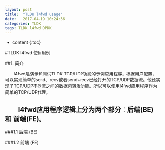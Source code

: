```yaml
---
layout: post
title:  "TLDK l4fwd usage"
date:   2017-04-19 10:24:36
categories: TLDK
tags: TLDK l4fwd DPDK
---
```


* content
{:toc}

#TLDK l4fwd 使用用例

##1. 简介

　　l4fwd是演示和测试TLDK TCP/UDP功能的示例应用程序。根据用户配置，可以实现简单的send、recv或者send+recv已经打开的TCP/UDP数据流。他还实现了TCP/UDP不同流之间的数据包转发功能。所以可以使用l4fwd应用程序作为简单的TCP/UDP代理。

　　l4fwd应用程序逻辑上分为两个部分：后端(BE) 和 前端(FE)。
  
---
###1.1 后端 (BE)

###1.2 前端 (FE)
